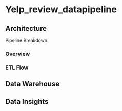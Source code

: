 # Yelp_review_datapipeline

## Architecture

Pipeline Breakdown:

### Overview

### ETL Flow

## Data Warehouse

## Data Insights
